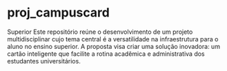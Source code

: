 # proj_campuscard
Superior  Este repositório reúne o desenvolvimento de um projeto multidisciplinar cujo tema central é a versatilidade na infraestrutura para o aluno no ensino superior. A proposta visa criar uma solução inovadora: um cartão inteligente que facilite a rotina acadêmica e administrativa dos estudantes universitários.

